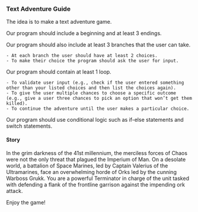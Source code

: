 ### Text Adventure Guide

The idea is to make a text adventure game.

Our program should include a beginning and at least 3 endings. 

Our program should also include at least 3 branches that the user can take.

    - At each branch the user should have at least 2 choices. 
    - To make their choice the program should ask the user for input. 

Our program should contain at least 1 loop. 

    - To validate user input (e.g., check if the user entered something other than your listed choices and then list the choices again).
    - To give the user multiple chances to choose a specific outcome (e.g., give a user three chances to pick an option that won’t get them killed).
    - To continue the adventure until the user makes a particular choice.

Our program should use conditional logic such as if-else statements and switch statements. 

#### Story

In the grim darkness of the 41st millennium, the merciless forces of Chaos were not the only threat that plagued the Imperium of Man. On a desolate world, a battalion of Space Marines, led by Captain Valerius of the Ultramarines, face an overwhelming horde of Orks led by the cunning Warboss Grukk. You are a powerful Terminator in charge of the unit tasked with defending a flank of the frontline garrison against the impending ork attack. 

Enjoy the game!








